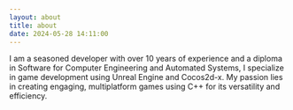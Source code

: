 ```yaml
---
layout: about
title: about
date: 2024-05-28 14:11:00
---
```

I am a seasoned developer with over 10 years of experience and a diploma in Software for Computer Engineering and Automated Systems, 
I specialize in game development using Unreal Engine and Cocos2d-x. My passion lies in creating engaging, multiplatform games using C++ for its versatility and efficiency.
